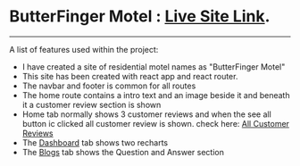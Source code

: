 # ButterFinger Motel : [Live Site Link](https://butterfinger-motel-by-toufiq.netlify.app/).

***
A list of features used within the project:
* I have created a site of residential motel names as "ButterFinger Motel"
* This site has been created with react app and react router.
* The navbar and footer is common for all routes
* The home route contains a intro text and an image beside it and beneath it a customer review section is shown
* Home tab normally shows 3 customer reviews and when the see all button ic clicked all customer review is shown. check here: [All Customer Reviews](https://butterfinger-motel-by-toufiq.netlify.app/review)
* The [Dashboard](https://butterfinger-motel-by-toufiq.netlify.app/dashboard) tab shows two recharts
* The [Blogs](https://butterfinger-motel-by-toufiq.netlify.app/blog) tab shows the Question and Answer section
